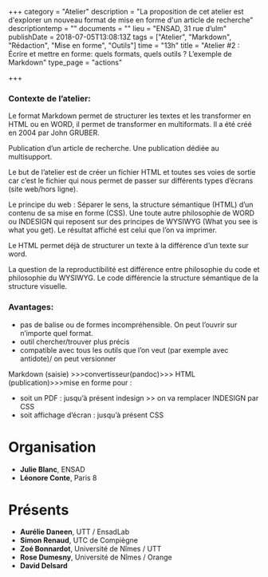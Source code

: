 +++
category = "Atelier"
description = "La proposition de cet atelier est d'explorer un nouveau format de mise en forme d'un article de recherche"
descriptiontemp = ""
documents = ""
lieu = "ENSAD, 31 rue d’ulm"
publishDate = 2018-07-05T13:08:13Z
tags = ["Atelier", "Markdown", "Rédaction", "Mise en forme", "Outils"]
time = "13h"
title = "Atelier #2 : Écrire et mettre en forme: quels formats, quels outils ? L’exemple de Markdown"
type_page = "actions"

+++

### **Contexte de l’atelier:**

Le format Markdown permet de structurer les textes et les transformer en HTML ou en WORD, il permet de transformer en multiformats. Il a été créé en 2004 par John GRUBER.

Publication d’un article de recherche. Une publication dédiée au multisupport.

Le but de l’atelier est de créer un fichier HTML et toutes ses voies de sortie car c’est le fichier qui nous permet de passer sur différents types d’écrans (site web/hors ligne).

Le principe du web : Séparer le sens, la structure sémantique (HTML) d’un contenu de sa mise en forme (CSS). Une toute autre philosophie de WORD ou INDESIGN qui reposent sur des principes de WYSIWYG (What you see is what you get). Le résultat affiché est celui que l’on va imprimer.

Le HTML permet déjà de structurer un texte à la différence d’un texte sur word.

La question de la reproductibilité est différence entre philosophie du code et philosophie du WYSIWYG. Le code différencie la structure sémantique de la structure visuelle.

### **Avantages:**

* pas de balise ou de formes incompréhensible. On peut l’ouvrir sur n’importe quel format.
* outil chercher/trouver plus précis
* compatible avec tous les outils que l’on veut (par exemple avec antidote)/ on peut versionner

Markdown (saisie) >>>convertisseur(pandoc)>>> HTML (publication)>>>mise en forme pour :

* soit un PDF : jusqu’à présent indesign >> on va remplacer INDESIGN par CSS
* soit affichage d’écran : jusqu’à présent CSS

# Organisation

*  **Julie Blanc**, ENSAD
* **Léonore Conte**, Paris 8

# Présents

* **Aurélie Daneen**, UTT / EnsadLab
* **Simon Renaud**, UTC de Compiègne
* **Zoé Bonnardot**, Université de Nîmes / UTT
* **Rose Dumesny**, Université de Nîmes / Orange
* **David Delsard**